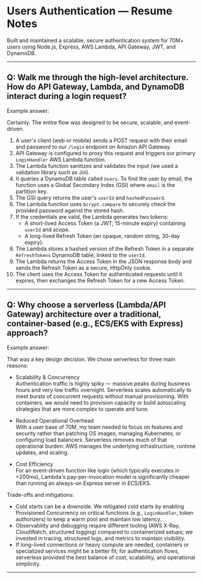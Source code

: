 # Users Authentication — Resume Notes

Built and maintained a scalable, secure authentication system for 70M+ users using Node.js, Express, AWS Lambda, API Gateway, JWT, and DynamoDB.

---

## Q: Walk me through the high-level architecture. How do API Gateway, Lambda, and DynamoDB interact during a login request?

Example answer:

Certainly. The entire flow was designed to be secure, scalable, and event-driven.

1. A user's client (web or mobile) sends a POST request with their email and password to our `/login` endpoint on Amazon API Gateway.
2. API Gateway is configured to proxy this request and triggers our primary `LoginHandler` AWS Lambda function.
3. The Lambda function sanitizes and validates the input (we used a validation library such as Joi).
4. It queries a DynamoDB table called `Users`. To find the user by email, the function uses a Global Secondary Index (GSI) where `email` is the partition key.
5. The GSI query returns the user's `userId` and `hashedPassword`.
6. The Lambda function uses `bcrypt.compare` to securely check the provided password against the stored hash.
7. If the credentials are valid, the Lambda generates two tokens:
   - A short-lived Access Token (a JWT, 15-minute expiry) containing `userId` and scope.
   - A long-lived Refresh Token (an opaque, random string, 30-day expiry).
8. The Lambda stores a hashed version of the Refresh Token in a separate `RefreshTokens` DynamoDB table, linked to the `userId`.
9. The Lambda returns the Access Token in the JSON response body and sends the Refresh Token as a secure, HttpOnly cookie.
10. The client uses the Access Token for authenticated requests until it expires, then exchanges the Refresh Token for a new Access Token.

---

## Q: Why choose a serverless (Lambda/API Gateway) architecture over a traditional, container-based (e.g., ECS/EKS with Express) approach?

Example answer:

That was a key design decision. We chose serverless for three main reasons:

- Scalability & Concurrency  
  Authentication traffic is highly spiky — massive peaks during business hours and very low traffic overnight. Serverless scales automatically to meet bursts of concurrent requests without manual provisioning. With containers, we would need to provision capacity or build autoscaling strategies that are more complex to operate and tune.

- Reduced Operational Overhead  
  With a user base of 70M, my team needed to focus on features and security rather than patching OS images, managing Kubernetes, or configuring load balancers. Serverless removes much of that operational burden: AWS manages the underlying infrastructure, runtime updates, and scaling.

- Cost Efficiency  
  For an event-driven function like login (which typically executes in <200ms), Lambda's pay-per-invocation model is significantly cheaper than running an always-on Express server in ECS/EKS.

Trade-offs and mitigations:

- Cold starts can be a downside. We mitigated cold starts by enabling Provisioned Concurrency on critical functions (e.g., `LoginHandler`, token authorizers) to keep a warm pool and maintain low latency.
- Observability and debugging require different tooling (AWS X-Ray, CloudWatch, structured logging) compared to containerized setups; we invested in tracing, structured logs, and metrics to maintain visibility.
- If long-lived connections or heavy compute are needed, containers or specialized services might be a better fit; for authentication flows, serverless provided the best balance of cost, scalability, and operational simplicity.

---
